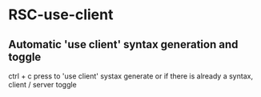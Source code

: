 # RSC-use-client

## Automatic 'use client' syntax generation and toggle

ctrl + c press to 'use client' systax generate
or if there is already a syntax, client / server toggle
